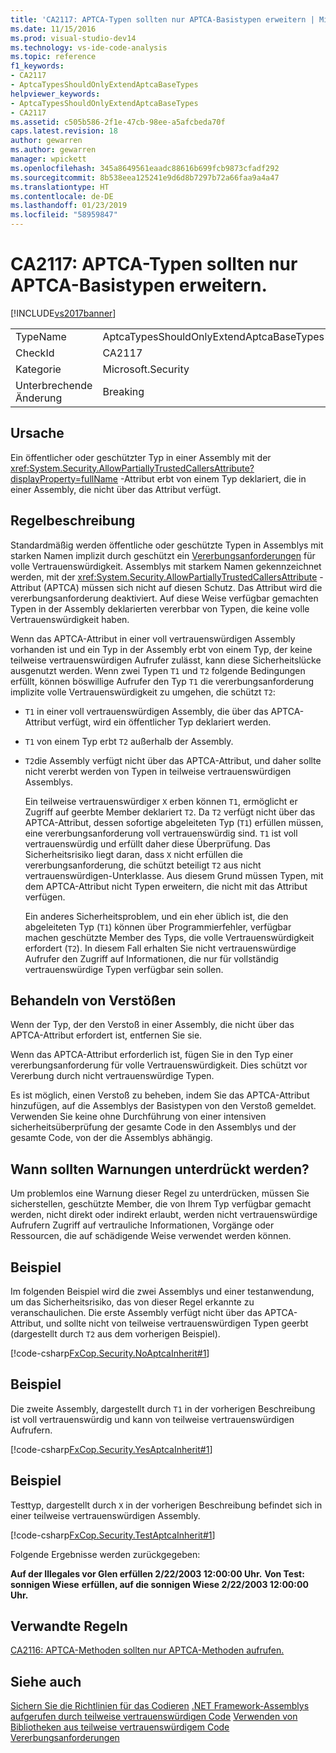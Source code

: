 ```yaml
---
title: 'CA2117: APTCA-Typen sollten nur APTCA-Basistypen erweitern | Microsoft-Dokumentation'
ms.date: 11/15/2016
ms.prod: visual-studio-dev14
ms.technology: vs-ide-code-analysis
ms.topic: reference
f1_keywords:
- CA2117
- AptcaTypesShouldOnlyExtendAptcaBaseTypes
helpviewer_keywords:
- AptcaTypesShouldOnlyExtendAptcaBaseTypes
- CA2117
ms.assetid: c505b586-2f1e-47cb-98ee-a5afcbeda70f
caps.latest.revision: 18
author: gewarren
ms.author: gewarren
manager: wpickett
ms.openlocfilehash: 345a8649561eaadc88616b699fcb9873cfadf292
ms.sourcegitcommit: 8b538eea125241e9d6d8b7297b72a66faa9a4a47
ms.translationtype: HT
ms.contentlocale: de-DE
ms.lasthandoff: 01/23/2019
ms.locfileid: "58959847"
---
```

# <a name="ca2117-aptca-types-should-only-extend-aptca-base-types"></a>CA2117: APTCA-Typen sollten nur APTCA-Basistypen erweitern.
[!INCLUDE[vs2017banner](../includes/vs2017banner.md)]

|||
|-|-|
|TypeName|AptcaTypesShouldOnlyExtendAptcaBaseTypes|
|CheckId|CA2117|
|Kategorie|Microsoft.Security|
|Unterbrechende Änderung|Breaking|

## <a name="cause"></a>Ursache
 Ein öffentlicher oder geschützter Typ in einer Assembly mit der <xref:System.Security.AllowPartiallyTrustedCallersAttribute?displayProperty=fullName> -Attribut erbt von einem Typ deklariert, die in einer Assembly, die nicht über das Attribut verfügt.

## <a name="rule-description"></a>Regelbeschreibung
 Standardmäßig werden öffentliche oder geschützte Typen in Assemblys mit starken Namen implizit durch geschützt ein [Vererbungsanforderungen](http://msdn.microsoft.com/28b9adbb-8f08-4f10-b856-dbf59eb932d9) für volle Vertrauenswürdigkeit. Assemblys mit starkem Namen gekennzeichnet werden, mit der <xref:System.Security.AllowPartiallyTrustedCallersAttribute> -Attribut (APTCA) müssen sich nicht auf diesen Schutz. Das Attribut wird die vererbungsanforderung deaktiviert. Auf diese Weise verfügbar gemachten Typen in der Assembly deklarierten vererbbar von Typen, die keine volle Vertrauenswürdigkeit haben.

 Wenn das APTCA-Attribut in einer voll vertrauenswürdigen Assembly vorhanden ist und ein Typ in der Assembly erbt von einem Typ, der keine teilweise vertrauenswürdigen Aufrufer zulässt, kann diese Sicherheitslücke ausgenutzt werden. Wenn zwei Typen `T1` und `T2` folgende Bedingungen erfüllt, können böswillige Aufrufer den Typ `T1` die vererbungsanforderung implizite volle Vertrauenswürdigkeit zu umgehen, die schützt `T2`:

- `T1` in einer voll vertrauenswürdigen Assembly, die über das APTCA-Attribut verfügt, wird ein öffentlicher Typ deklariert werden.

- `T1` von einem Typ erbt `T2` außerhalb der Assembly.

- `T2`die Assembly verfügt nicht über das APTCA-Attribut, und daher sollte nicht vererbt werden von Typen in teilweise vertrauenswürdigen Assemblys.

  Ein teilweise vertrauenswürdiger `X` erben können `T1`, ermöglicht er Zugriff auf geerbte Member deklariert `T2`. Da `T2` verfügt nicht über das APTCA-Attribut, dessen sofortige abgeleiteten Typ (`T1`) erfüllen müssen, eine vererbungsanforderung voll vertrauenswürdig sind. `T1` ist voll vertrauenswürdig und erfüllt daher diese Überprüfung. Das Sicherheitsrisiko liegt daran, dass `X` nicht erfüllen die vererbungsanforderung, die schützt beteiligt `T2` aus nicht vertrauenswürdigen-Unterklasse. Aus diesem Grund müssen Typen, mit dem APTCA-Attribut nicht Typen erweitern, die nicht mit das Attribut verfügen.

  Ein anderes Sicherheitsproblem, und ein eher üblich ist, die den abgeleiteten Typ (`T1`) können über Programmierfehler, verfügbar machen geschützte Member des Typs, die volle Vertrauenswürdigkeit erfordert (`T2`). In diesem Fall erhalten Sie nicht vertrauenswürdige Aufrufer den Zugriff auf Informationen, die nur für vollständig vertrauenswürdige Typen verfügbar sein sollen.

## <a name="how-to-fix-violations"></a>Behandeln von Verstößen
 Wenn der Typ, der den Verstoß in einer Assembly, die nicht über das APTCA-Attribut erfordert ist, entfernen Sie sie.

 Wenn das APTCA-Attribut erforderlich ist, fügen Sie in den Typ einer vererbungsanforderung für volle Vertrauenswürdigkeit. Dies schützt vor Vererbung durch nicht vertrauenswürdige Typen.

 Es ist möglich, einen Verstoß zu beheben, indem Sie das APTCA-Attribut hinzufügen, auf die Assemblys der Basistypen von den Verstoß gemeldet. Verwenden Sie keine ohne Durchführung von einer intensiven sicherheitsüberprüfung der gesamte Code in den Assemblys und der gesamte Code, von der die Assemblys abhängig.

## <a name="when-to-suppress-warnings"></a>Wann sollten Warnungen unterdrückt werden?
 Um problemlos eine Warnung dieser Regel zu unterdrücken, müssen Sie sicherstellen, geschützte Member, die von Ihrem Typ verfügbar gemacht werden, nicht direkt oder indirekt erlaubt, werden nicht vertrauenswürdige Aufrufern Zugriff auf vertrauliche Informationen, Vorgänge oder Ressourcen, die auf schädigende Weise verwendet werden können.

## <a name="example"></a>Beispiel
 Im folgenden Beispiel wird die zwei Assemblys und einer testanwendung, um das Sicherheitsrisiko, das von dieser Regel erkannte zu veranschaulichen. Die erste Assembly verfügt nicht über das APTCA-Attribut, und sollte nicht von teilweise vertrauenswürdigen Typen geerbt (dargestellt durch `T2` aus dem vorherigen Beispiel).

 [!code-csharp[FxCop.Security.NoAptcaInherit#1](../snippets/csharp/VS_Snippets_CodeAnalysis/FxCop.Security.NoAptcaInherit/cs/FxCop.Security.NoAptcaInherit.cs#1)]

## <a name="example"></a>Beispiel
 Die zweite Assembly, dargestellt durch `T1` in der vorherigen Beschreibung ist voll vertrauenswürdig und kann von teilweise vertrauenswürdigen Aufrufern.

 [!code-csharp[FxCop.Security.YesAptcaInherit#1](../snippets/csharp/VS_Snippets_CodeAnalysis/FxCop.Security.YesAptcaInherit/cs/FxCop.Security.YesAptcaInherit.cs#1)]

## <a name="example"></a>Beispiel
 Testtyp, dargestellt durch `X` in der vorherigen Beschreibung befindet sich in einer teilweise vertrauenswürdigen Assembly.

 [!code-csharp[FxCop.Security.TestAptcaInherit#1](../snippets/csharp/VS_Snippets_CodeAnalysis/FxCop.Security.TestAptcaInherit/cs/FxCop.Security.TestAptcaInherit.cs#1)]

 Folgende Ergebnisse werden zurückgegeben:

 **Auf der Illegales vor Glen erfüllen 2/22/2003 12:00:00 Uhr.**
**Von Test: sonnigen Wiese**
**erfüllen, auf die sonnigen Wiese 2/22/2003 12:00:00 Uhr.**
## <a name="related-rules"></a>Verwandte Regeln
 [CA2116: APTCA-Methoden sollten nur APTCA-Methoden aufrufen.](../code-quality/ca2116-aptca-methods-should-only-call-aptca-methods.md)

## <a name="see-also"></a>Siehe auch
 [Sichern Sie die Richtlinien für das Codieren](http://msdn.microsoft.com/library/4f882d94-262b-4494-b0a6-ba9ba1f5f177) [.NET Framework-Assemblys aufgerufen durch teilweise vertrauenswürdigen Code](http://msdn.microsoft.com/a417fcd4-d3ca-4884-a308-3a1a080eac8d) [Verwenden von Bibliotheken aus teilweise vertrauenswürdigem Code](http://msdn.microsoft.com/library/dd66cd4c-b087-415f-9c3e-94e3a1835f74) [Vererbungsanforderungen](http://msdn.microsoft.com/28b9adbb-8f08-4f10-b856-dbf59eb932d9)
